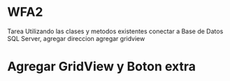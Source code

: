 # WFA2
Tarea 
Utilizando las clases y metodos existentes conectar a Base de Datos SQL Server,
agregar direccion
agregar gridview
# Agregar GridView y Boton extra
